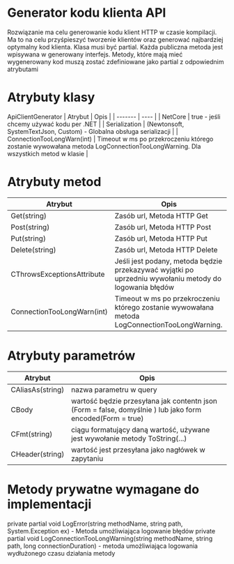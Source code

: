 # Generator kodu klienta API

Rozwiązanie ma celu generowanie kodu klient HTTP w czasie kompilacji. Ma to na celu przyśpieszyć tworzenie klientów oraz generować najbardziej optymalny kod klienta. Klasa musi być partial. Każda publiczna metoda jest wpisywana w generowany interfejs.  Metody, które mają mieć wygenerowany kod muszą zostać zdefiniowane jako partial z odpowiednim atrybutami 

# Atrybuty klasy

ApiClientGenerator
| Atrybut | Opis |
| ------- | ---- |
| NetCore |  true - jeśli chcemy używać kodu per .NET |
| Serialization  | (Newtonsoft, SystemTextJson, Custom) - Globalna obsługa serializacji |
| ConnectionTooLongWarn(int) |  Timeout w ms po przekroczeniu którego zostanie wywowałana metoda LogConnectionTooLongWarning. Dla wszystkich metod w klasie  |

     
# Atrybuty metod
| Atrybut | Opis |
| ------- | ---- |
| Get(string) | Zasób url, Metoda HTTP Get |
| Post(string)  | Zasób url, Metoda HTTP Post  |
| Put(string)  | Zasób url, Metoda HTTP Put  |
| Delete(string)  | Zasób url, Metoda HTTP Delete  |
| CThrowsExceptionsAttribute | Jeśli jest podany, metoda będzie przekazywać wyjątki po uprzedniu wywołaniu metody do logowania błędów |
| ConnectionTooLongWarn(int) |  Timeout w ms po przekroczeniu którego zostanie wywowałana metoda LogConnectionTooLongWarning. |

# Atrybuty parametrów
| Atrybut | Opis |
| ------- | ---- |
| CAliasAs(string) | nazwa parametru w query |
| CBody | wartość będzie przesyłana jak contentn json (Form = false, domyślnie ) lub jako form encoded(Form = true)|
| CFmt(string) | ciągu formatujący daną wartość, używane jest wywołanie metody ToString(...)|
| CHeader(string) | wartość jest przesyłana jako nagłówek w zapytaniu |

# Metody prywatne wymagane do implementacji 
private partial void LogError(string methodName, string path, System.Exception ex) - Metoda umożliwiająca logowanie błędów 
private partial void LogConnectionTooLongWarning(string methodName, string path, long connectionDuration) - metoda umożliwiająca logowania wydłużonego czasu działania metody 
